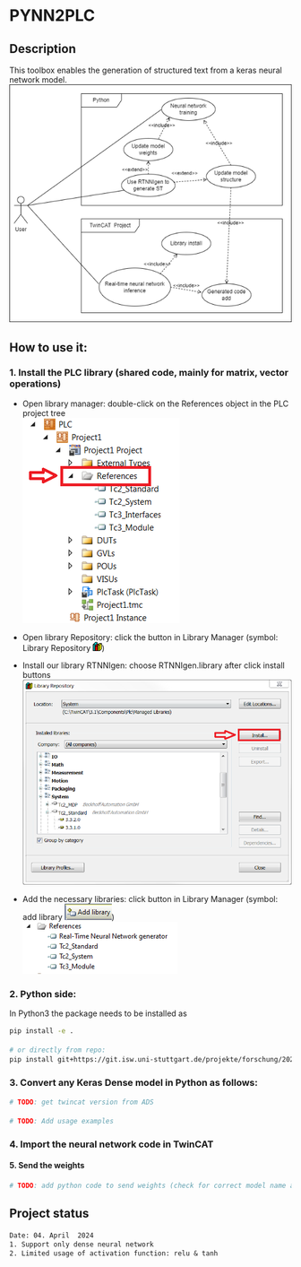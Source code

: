 # PYNN2PLC
## Description
This toolbox enables the generation of structured text from a keras neural network model. \
    ![use_case](/resources/diagram/use_case.png)


## How to use it:

### 1. Install the PLC library (shared code, mainly for matrix, vector operations)

- Open library manager: double-click on the References object in the PLC project tree\
    ![Library manager](/resources/pictures/library_manager.png)

- Open library Repository: click the button in Library Manager (symbol: Library Repository ![repository](/resources/pictures/repository.png))
- Install our library RTNNIgen: choose RTNNIgen.library after click install buttons\
    ![install](/resources/pictures/install.png)
- Add the necessary libraries: click button in Library Manager (symbol: add library ![add_library](/resources/pictures/add_library.PNG))\
    ![necessary_libraries](/resources/pictures/necessary_libraries.PNG)

### 2. Python side:

In Python3 the package needs to be installed as

```sh
pip install -e .

# or directly from repo:
pip install git+https://git.isw.uni-stuttgart.de/projekte/forschung/2022_icm_nwg-gm/studentische-arbeiten/keras2plc.git@main
```

### 3. Convert any Keras Dense model in Python as follows:

```py
# TODO: get twincat version from ADS

# TODO: Add usage examples
```

### 4. Import the neural network code in TwinCAT


#### 5. Send the weights

```py
# TODO: add python code to send weights (check for correct model name and dimensions!)
```


## Project status
```
Date: 04. April  2024
1. Support only dense neural network
2. Limited usage of activation function: relu & tanh
```

